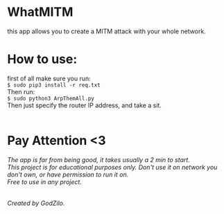 # WhatMITM
this app allows you to create a MITM attack with your whole network.


# How to use:
first of all make sure you run:<br>
```$ sudo pip3 install -r req.txt ```<br>
Then run:<br>
``` $ sudo python3 ArpThemAll.py ```<br>
Then just specify the router IP address, and take a sit. <br>
<br>

# Pay Attention <3<br>
*The app is far from being good, it takes usually a 2 min to start.*<br>
*This project is for educational purposes only. Don't use it on network you don't own, or have permission to run it on.*<br>
*Free to use in any project.*<br>

######

*Created by GodZilo.*

